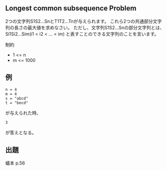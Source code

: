 Longest common subsequence Problem
----

2つの文字列S1S2...SnとT1T2...Tnが与えられます。
これら2つの共通部分文字列の長さの最大値を求めなさい。
ただし、文字列S1S2...Snの部分文字列とは、Si1Si2...Sim(i1 < i2 < ... < im)
と表すことのできる文字列のことを言います。

制約

* 1 <= n
* m <= 1000

## 例

    n = 4
    m = 4
    s = "abcd"
    t = "becd"

が与えられた時、

    3

が答えとなる。

## 出題

蟻本 p.56
